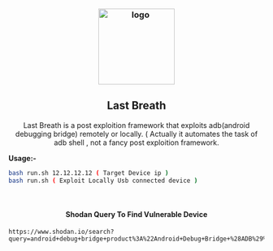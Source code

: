 <h3 align="center"><img src="http://pixelartmaker-data-78746291193.nyc3.digitaloceanspaces.com/image/0e0395890e1630e.png" alt="logo" height="150px"></h3>
<p align="center">
  <h2 align="center">Last Breath </h2>
 <p align="center">Last Breath is a post exploition framework that exploits adb(android debugging bridge) remotely or locally. ( Actually it automates the task of adb shell , not a fancy post exploition framework.</p>
 
 <b>Usage:-</b><br>
 ```bash
bash run.sh 12.12.12.12 ( Target Device ip )
bash run.sh ( Exploit Locally Usb connected device )
 ```
 <br/>
 <h4 align="center">
  Shodan Query To Find Vulnerable Device
  </h4>
  
  
 ``` 
 https://www.shodan.io/search?query=android+debug+bridge+product%3A%22Android+Debug+Bridge+%28ADB%29%22+%22Name%22
 ```
 
  </p>
